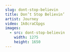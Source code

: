 ```yaml
---
slug: dont-stop-believin
title: Don’t Stop Believin’
artist: Journey
video: 1k8craCGpgs
images:
  - src: dont-stop-believin
    width: 1275
    height: 1650
---
```

